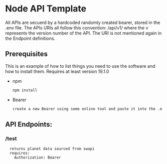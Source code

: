# Node API Template

All APIs are secuerd by a hardcoded randomly created bearer, stored in the .env file.
The APIs URIs all follow this convention: /api/v1/ where the v represents the version number of the API. The URI is not mentioned again in the Endpoint definitions.

## Prerequisites

This is an example of how to list things you need to use the software and how to install them. Requires at least version 19.1.0
* npm
  ```sh
  npm install
* Bearer
  ```bash
  create a new Bearer using some online tool and paste it into the .env file

## API Endpoints:

### /test
      returns planet data sourced from swapi
      requires:
        Authorization: Bearer
